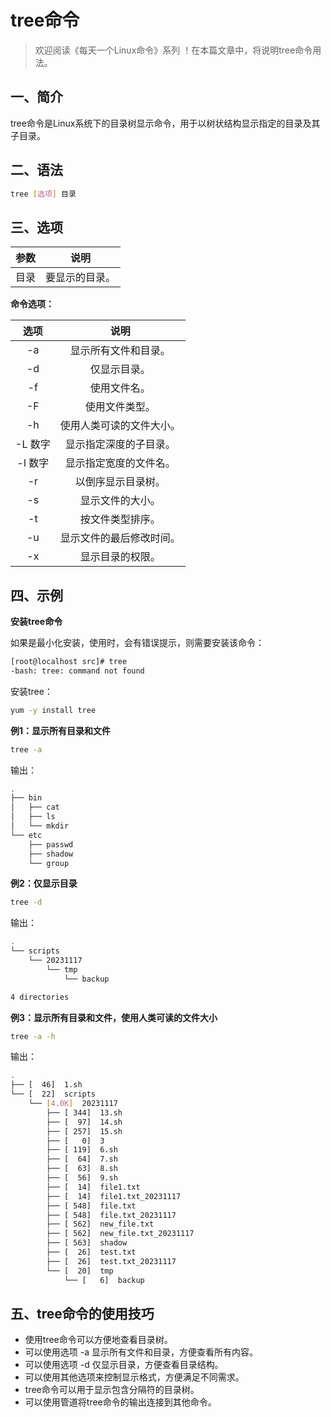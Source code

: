 # tree命令



> 欢迎阅读《每天一个Linux命令》系列 ！在本篇文章中，将说明tree命令用法。

## 一、简介

tree命令是Linux系统下的目录树显示命令，用于以树状结构显示指定的目录及其子目录。



## 二、语法

```bash
tree [选项] 目录
```



## 三、选项

| 参数 |      说明      |
| :--: | :------------: |
| 目录 | 要显示的目录。 |

**命令选项：**

|  选项   |           说明           |
| :-----: | :----------------------: |
|   -a    |   显示所有文件和目录。   |
|   -d    |       仅显示目录。       |
|   -f    |       使用文件名。       |
|   -F    |      使用文件类型。      |
|   -h    | 使用人类可读的文件大小。 |
| -L 数字 |  显示指定深度的子目录。  |
| -l 数字 |  显示指定宽度的文件名。  |
|   -r    |    以倒序显示目录树。    |
|   -s    |     显示文件的大小。     |
|   -t    |     按文件类型排序。     |
|   -u    | 显示文件的最后修改时间。 |
|   -x    |     显示目录的权限。     |



## 四、示例

**安装tree命令**

如果是最小化安装，使用时，会有错误提示，则需要安装该命令：

```bash
[root@localhost src]# tree
-bash: tree: command not found
```

安装tree：

```bash
yum -y install tree
```

**例1：显示所有目录和文件**

```bash
tree -a
```

输出：

```bash
.
├── bin
│   ├── cat
│   ├── ls
│   └── mkdir
└── etc
    ├── passwd
    ├── shadow
    └── group
```

**例2：仅显示目录**

```bash
tree -d
```

输出：

```bash
.
└── scripts
    └── 20231117
        └── tmp
            └── backup

4 directories
```

**例3：显示所有目录和文件，使用人类可读的文件大小**

```bash
tree -a -h
```

输出：

```bash
.
├── [  46]  1.sh
└── [  22]  scripts
    └── [4.0K]  20231117
        ├── [ 344]  13.sh
        ├── [  97]  14.sh
        ├── [ 257]  15.sh
        ├── [   0]  3
        ├── [ 119]  6.sh
        ├── [  64]  7.sh
        ├── [  63]  8.sh
        ├── [  56]  9.sh
        ├── [  14]  file1.txt
        ├── [  14]  file1.txt_20231117
        ├── [ 548]  file.txt
        ├── [ 548]  file.txt_20231117
        ├── [ 562]  new_file.txt
        ├── [ 562]  new_file.txt_20231117
        ├── [ 563]  shadow
        ├── [  26]  test.txt
        ├── [  26]  test.txt_20231117
        └── [  20]  tmp
            └── [   6]  backup

```



## 五、tree命令的使用技巧

- 使用tree命令可以方便地查看目录树。
- 可以使用选项 -a 显示所有文件和目录，方便查看所有内容。
- 可以使用选项 -d 仅显示目录，方便查看目录结构。
- 可以使用其他选项来控制显示格式，方便满足不同需求。
- tree命令可以用于显示包含分隔符的目录树。
- 可以使用管道将tree命令的输出连接到其他命令。

